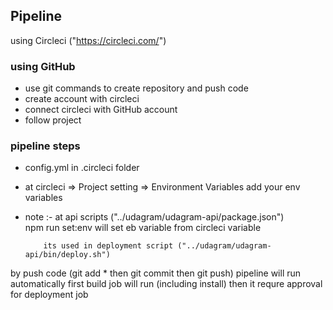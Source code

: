 ## Pipeline
using Circleci ("https://circleci.com/")

### using GitHub
- use git commands to create repository and push code
- create account with circleci
- connect circleci with GitHub account 
- follow project

### pipeline steps
 - config.yml in .circleci folder

 - at circleci => Project setting => Environment Variables
   add your env variables

- note :- at api scripts ("../udagram/udagram-api/package.json")  
          npm run set:env will set eb variable from circleci variable 

          its used in deployment script ("../udagram/udagram-api/bin/deploy.sh")

by push code (git add * then git commit then git push) pipeline will run automatically 
first build job will run (including install)
then it requre approval for deployment job 

